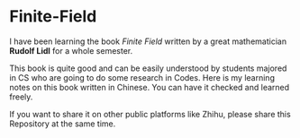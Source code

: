 # Finite-Field
I have been learning the book *Finite Field* written by a great mathematician **Rudolf Lidl** for a whole semester. 

This book is quite good and can be easily understood by students majored in CS who are going to do some research in Codes. Here is my learning notes on this book written in Chinese. You can have it checked and learned freely.

If you want to share it on other public platforms like Zhihu, please share this Repository at the same time.
